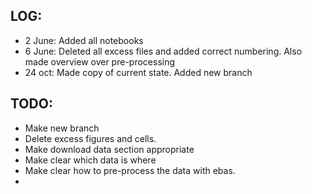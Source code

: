 ## LOG:
- 2 June: Added all notebooks
- 6 June: Deleted all excess files and added correct numbering. Also made overview over pre-processing
- 24 oct: Made copy of current state. Added new branch

## TODO:
- Make new branch
- Delete excess figures and cells. 
- Make download data section appropriate
- Make clear which data is where
- Make clear how to pre-process the data with ebas. 
- 